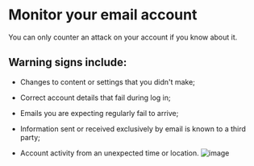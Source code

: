 [Title]: # (Signs your email has been hacked)
[Order]: # (11)

# Monitor your email account

You can only counter an attack on your account if you know about it. 

## Warning signs include: 

*   Changes to content or settings that you didn't make;

*   Correct account details that fail during log in;

*   Emails you are expecting regularly fail to arrive;

*   Information sent or received exclusively by email is known to a third party;

*   Account activity from an unexpected time or location.
![image](email2.png)
